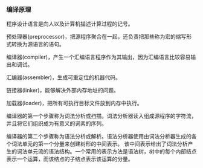 ### 编译原理
程序设计语言是向人以及计算机描述计算过程的记号。

预处理器(preprocessor)，把源程序聚合在一起，还负责把那些称为宏的缩写形式转换为源语言的语句。

编译器(compiler)，产生一个汇编语言程序作为其输出，因为汇编语言比较容易输出和调试。

汇编器(assembler)，生成可重定位的机器代码。

链接器(linker)，能够解决外部内存地址的问题。

加载器(loader)，把所有可执行目标文件放到内存中执行。

编译器的第一个步骤称为词法分析或扫描。词法分析器读入组成源程序的字符流，并且将它们组织成为有意义的词素的序列。

编译器的第二个步骤称为语法分析或解析。语法分析器使用由词法分析器生成的各个词法单元的第一个分量来创建树形的中间表示。
该中间表示给出了词法分析产生的词法单元流的语法结构。一个常用的表示方法是语法树，树中的每个内部结点表示一个运算，而该结点的子结点表示该运算的分量。
